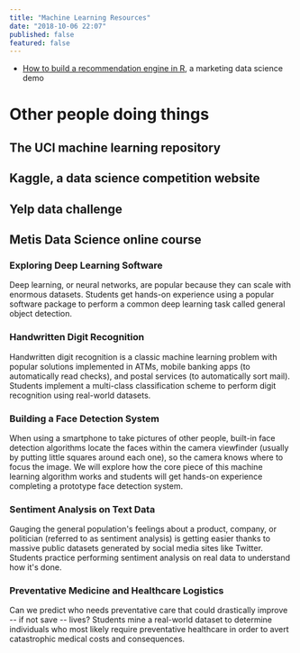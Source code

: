 ```yaml
---
title: "Machine Learning Resources"
date: "2018-10-06 22:07"
published: false
featured: false
---
```


+ [How to build a recommendation engine in R](http://www.data-mania.com/blog/how-to-build-a-recommendation-engine-in-r/), a marketing data science demo

# Other people doing things
##  The UCI machine learning repository
##  Kaggle, a data science competition website
##  Yelp data challenge

## Metis Data Science online course

### Exploring Deep Learning Software

Deep learning, or neural networks, are popular because they can scale with enormous datasets. Students get hands-on experience using a popular software package to perform a common deep learning task called general object detection.

### Handwritten Digit Recognition

Handwritten digit recognition is a classic machine learning problem with popular solutions implemented in ATMs, mobile banking apps (to automatically read checks), and postal services (to automatically sort mail). Students implement a multi-class classification scheme to perform digit recognition using real-world datasets.

### Building a Face Detection System

When using a smartphone to take pictures of other people, built-in face detection algorithms locate the faces within the camera viewfinder (usually by putting little squares around each one), so the camera knows where to focus the image. We will explore how the core piece of this machine learning algorithm works and students will get hands-on experience completing a prototype face detection system.

### Sentiment Analysis on Text Data

Gauging the general population's feelings about a product, company, or politician (referred to as sentiment analysis) is getting easier thanks to massive public datasets generated by social media sites like Twitter. Students practice performing sentiment analysis on real data to understand how it's done.

### Preventative Medicine and Healthcare Logistics

Can we predict who needs preventative care that could drastically improve -- if not save -- lives? Students mine a real-world dataset to determine individuals who most likely require preventative healthcare in order to avert catastrophic medical costs and consequences.
